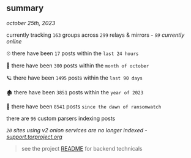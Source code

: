 
## summary
_october 25th, 2023_

currently tracking `163` groups across `299` relays & mirrors - _`99` currently online_

⏲ there have been `17` posts within the `last 24 hours`

🦈 there have been `300` posts within the `month of october`

🪐 there have been `1495` posts within the `last 90 days`

🏚 there have been `3851` posts within the `year of 2023`

🦕 there have been `8541` posts `since the dawn of ransomwatch`

there are `96` custom parsers indexing posts

_`20` sites using v2 onion services are no longer indexed - [support.torproject.org](https://support.torproject.org/onionservices/v2-deprecation/)_

> see the project [README](https://github.com/joshhighet/ransomwatch#ransomwatch--) for backend technicals
